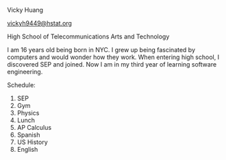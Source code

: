 Vicky Huang

vickyh9449@hstat.org

High School of Telecommunications Arts and Technology

I am 16 years old being born in NYC. I grew up being fascinated by computers and would wonder how they work. When entering high school, I discovered SEP and joined. Now I am in my third year of learning software engineering.

Schedule:
1. SEP
2. Gym
3. Physics
4. Lunch
5. AP Calculus
6. Spanish
7. US History
8. English